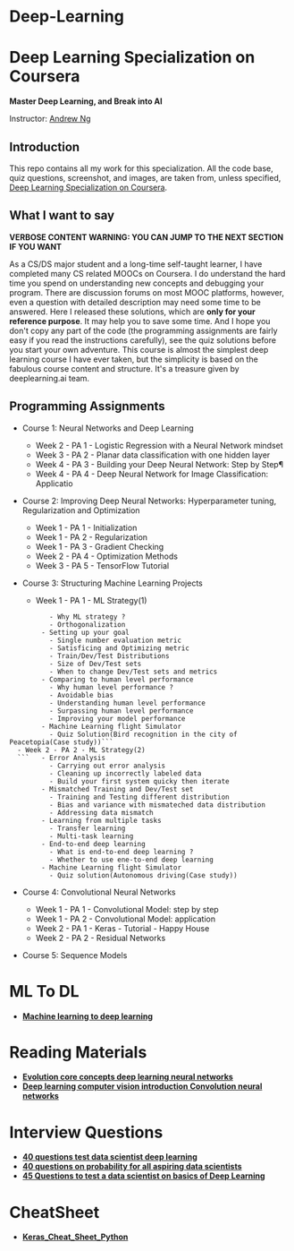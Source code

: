 # Deep-Learning

# Deep Learning Specialization on Coursera

**Master Deep Learning, and Break into AI**

Instructor: [Andrew Ng](http://www.andrewng.org/)

## Introduction

This repo contains all my work for this specialization. All the code base, quiz questions, screenshot, and images, are taken from, unless specified, [Deep Learning Specialization on Coursera](https://www.coursera.org/specializations/deep-learning).

## What I want to say

**VERBOSE CONTENT WARNING: YOU CAN JUMP TO THE NEXT SECTION IF YOU WANT**

As a CS/DS major student and a long-time self-taught learner, I have completed many CS related MOOCs on Coursera. I do understand the hard time you spend on understanding new concepts and debugging your program. There are discussion forums on most MOOC platforms, however, even a question with detailed description may need some time to be answered. Here I released these solutions, which are **only for your reference purpose**. It may help you to save some time. And I hope you don't copy any part of the code (the programming assignments are fairly easy if you read the instructions carefully), see the quiz solutions before you start your own adventure. This course is almost the simplest deep learning course I have ever taken, but the simplicity is based on the fabulous course content and structure. It's a treasure given by deeplearning.ai team.

## Programming Assignments

- Course 1: Neural Networks and Deep Learning

  - Week 2 - PA 1 - Logistic Regression with a Neural Network mindset
  - Week 3 - PA 2 - Planar data classification with one hidden layer
  - Week 4 - PA 3 - Building your Deep Neural Network: Step by Step¶
  - Week 4 - PA 4 - Deep Neural Network for Image Classification: Applicatio

- Course 2: Improving Deep Neural Networks: Hyperparameter tuning, Regularization and Optimization

  - Week 1 - PA 1 - Initialization
  - Week 1 - PA 2 - Regularization
  - Week 1 - PA 3 - Gradient Checking
  - Week 2 - PA 4 - Optimization Methods
  - Week 3 - PA 5 - TensorFlow Tutorial

- Course 3: Structuring Machine Learning Projects

  - Week 1 - PA 1 - ML Strategy(1)
```     - Introduction to ML strategy
          - Why ML strategy ?
          - Orthogonalization
        - Setting up your goal
          - Single number evaluation metric
          - Satisficing and Optimizing metric
          - Train/Dev/Test Distributions
          - Size of Dev/Test sets
          - When to change Dev/Test sets and metrics 
        - Comparing to human level performance
          - Why human level performance ?
          - Avoidable bias
          - Understanding human level performance
          - Surpassing human level performance
          - Improving your model performance
        - Machine Learning flight Simulator
          - Quiz Solution(Bird recognition in the city of Peacetopia(Case study))```
  - Week 2 - PA 2 - ML Strategy(2)
  ```   - Error Analysis
          - Carrying out error analysis
          - Cleaning up incorrectly labeled data
          - Build your first system quicky then iterate
        - Mismatched Training and Dev/Test set
          - Training and Testing different distribution
          - Bias and variance with mismateched data distribution
          - Addressing data mismatch 
        - Learning from multiple tasks
          - Transfer learning
          - Multi-task learning
        - End-to-end deep learning
          - What is end-to-end deep learning ?
          - Whether to use ene-to-end deep learning 
        - Machine Learning flight Simulator
          - Quiz solution(Autonomous driving(Case study))
  ```
- Course 4: Convolutional Neural Networks

  - Week 1 - PA 1 - Convolutional Model: step by step
  - Week 1 - PA 2 - Convolutional Model: application
  - Week 2 - PA 1 - Keras - Tutorial - Happy House
  - Week 2 - PA 2 - Residual Networks
  
- Course 5: Sequence Models

# ML To DL
* [**Machine learning to deep learning**](https://www.linkedin.com/pulse/deep-learning-primer-ankit-rathi?trk=v-feed&lipi=urn%3Ali%3Apage%3Ad_flagship3_feed%3B%2FqhBRQ2IBdqWXkxwqtgDDg%3D%3D)
# Reading Materials
* [**Evolution core concepts deep learning neural networks**](https://www.analyticsvidhya.com/blog/2016/08/evolution-core-concepts-deep-learning-neural-networks/)
* [**Deep learning computer vision introduction Convolution neural networks**](https://www.analyticsvidhya.com/blog/2016/04/deep-learning-computer-vision-introduction-convolution-neural-networks/)
# Interview Questions 
* [**40 questions test data scientist deep learning**](https://www.analyticsvidhya.com/blog/2017/04/40-questions-test-data-scientist-deep-learning/)
* [**40 questions on probability for all aspiring data scientists**](https://www.analyticsvidhya.com/blog/2017/04/40-questions-on-probability-for-all-aspiring-data-scientists/)
* [**45 Questions to test a data scientist on basics of Deep Learning**](https://www.analyticsvidhya.com/blog/2017/01/must-know-questions-deep-learning/)

# CheatSheet

* [**Keras_Cheat_Sheet_Python**](https://s3.amazonaws.com/assets.datacamp.com/blog_assets/Keras_Cheat_Sheet_Python.pdf)
